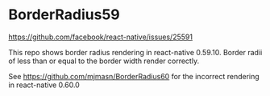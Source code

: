 # BorderRadius59

https://github.com/facebook/react-native/issues/25591

This repo shows border radius rendering in react-native 0.59.10. Border radii of less than or equal to the border width render correctly.

See https://github.com/mjmasn/BorderRadius60 for the incorrect rendering in react-native 0.60.0
